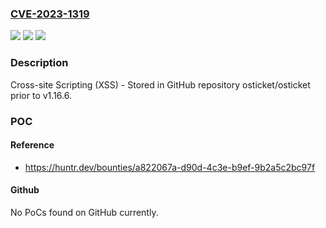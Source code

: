 ### [CVE-2023-1319](https://cve.mitre.org/cgi-bin/cvename.cgi?name=CVE-2023-1319)
![](https://img.shields.io/static/v1?label=Product&message=osticket%2Fosticket&color=blue)
![](https://img.shields.io/static/v1?label=Version&message=%3C%20v1.16.6%20&color=brighgreen)
![](https://img.shields.io/static/v1?label=Vulnerability&message=CWE-79%20Improper%20Neutralization%20of%20Input%20During%20Web%20Page%20Generation%20('Cross-site%20Scripting')&color=brighgreen)

### Description

Cross-site Scripting (XSS) - Stored in GitHub repository osticket/osticket prior to v1.16.6.

### POC

#### Reference
- https://huntr.dev/bounties/a822067a-d90d-4c3e-b9ef-9b2a5c2bc97f

#### Github
No PoCs found on GitHub currently.


